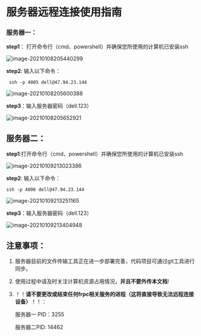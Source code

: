 # 服务器远程连接使用指南

### 服务器一：

**step1**： 打开命令行（cmd、powershell）并确保您所使用的计算机已安装ssh

![image-20210108205440299](C:\Users\67323\AppData\Roaming\Typora\typora-user-images\image-20210108205440299.png)

**step2**: 输入以下命令：

```
 ssh -p 4005 dell@47.94.23.144
```

![image-20210108205600388](C:\Users\67323\AppData\Roaming\Typora\typora-user-images\image-20210108205600388.png)

**step3**：输入服务器密码（dell.123）

![image-20210108205652921](C:\Users\67323\AppData\Roaming\Typora\typora-user-images\image-20210108205652921.png)

## 服务器二：

**step1**:打开命令行（cmd、powershell）并确保您所使用的计算机已安装ssh

![image-20210109213023386](C:\Users\67323\AppData\Roaming\Typora\typora-user-images\image-20210109213023386.png)

**step2**: 输入以下命令：

```
ssh -p 4006 dell@47.94.23.144
```

![image-20210109213251165](C:\Users\67323\AppData\Roaming\Typora\typora-user-images\image-20210109213251165.png)

**step3**：输入服务器密码（dell.123）

![image-20210109213404948](C:\Users\67323\AppData\Roaming\Typora\typora-user-images\image-20210109213404948.png)

## 注意事项：

1. 服务器目前的文件传输工具正在进一步部署完善，代码项目可通过git工具进行同步。

2. 使用过程中请及时关注计算机资源占用情况，**并且不要外传本文档**!

3. ！！**请不要更改或结束任何frpc相关服务的进程（这将直接导致无法远程连接设备）**！！：

   服务器一 PID：3255

   服务器二PID: 14462

